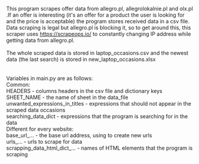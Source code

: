 This program scrapes offer data from allegro.pl, allegrolokalnie.pl and olx.pl .If an offer is interesting (it's an offer for a product the user is looking for and the price is acceptable) the program stores received data in a csv file.
<br />Data scraping is legal but allegro.pl is blocking it, so to get around this, this scraper uses https://scrapeops.io/
to constantly changing IP address while getting data from allegro.pl. 
<br />
<br />The whole scraped data is stored in laptop_occasions.csv and the newest data (the last search) is stored in new_laptop_occasions.xlsx
<br />
<br />
<br />Variables in main.py are as follows:
<br />Common:
<br />HEADERS - columns headers in the csv file and dictionary keys
<br />SHEET_NAME - the name of sheet in the data_file
<br />unwanted_expressions_in_titles - expressions that should not appear in the scraped data occasions
<br />searching_data_dict - expressions that the program is searching for in the  data
<br />Different for every website:
<br />base_url_... - the base url address, using to create new urls
<br />urls_... - urls to scrape for data
<br />scrapping_data_html_dict_... - names of HTML elements that the program is scraping
